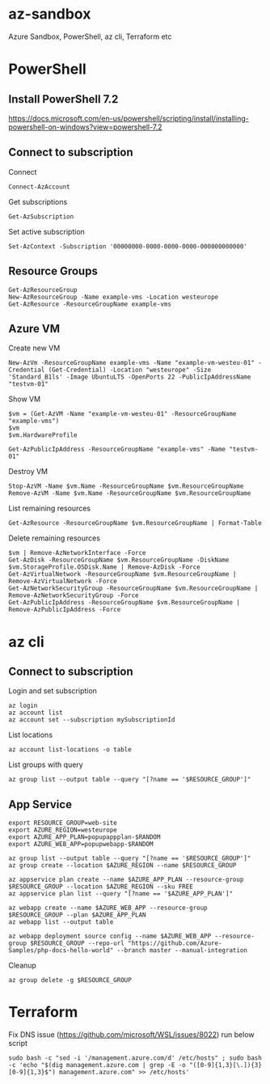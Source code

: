 # az-sandbox
Azure Sandbox, PowerShell, az cli, Terraform etc

# PowerShell
## Install PowerShell 7.2
https://docs.microsoft.com/en-us/powershell/scripting/install/installing-powershell-on-windows?view=powershell-7.2

## Connect to subscription
Connect
```shell
Connect-AzAccount
```

Get subscriptions
```shell
Get-AzSubscription
```

Set active subscription
```shell
Set-AzContext -Subscription '00000000-0000-0000-0000-000000000000'
```

## Resource Groups
```shell
Get-AzResourceGroup
New-AzResourceGroup -Name example-vms -Location westeurope
Get-AzResource -ResourceGroupName example-vms
```

## Azure VM
Create new VM
```shell
New-AzVm -ResourceGroupName example-vms -Name "example-vm-westeu-01" -Credential (Get-Credential) -Location "westeurope" -Size 'Standard_B1ls' -Image UbuntuLTS -OpenPorts 22 -PublicIpAddressName "testvm-01"
```

Show VM
```shell
$vm = (Get-AzVM -Name "example-vm-westeu-01" -ResourceGroupName "example-vms")
$vm
$vm.HardwareProfile

Get-AzPublicIpAddress -ResourceGroupName "example-vms" -Name "testvm-01"
```

Destroy VM
```shell
Stop-AzVM -Name $vm.Name -ResourceGroupName $vm.ResourceGroupName
Remove-AzVM -Name $vm.Name -ResourceGroupName $vm.ResourceGroupName
```

List remaining resources
```shell
Get-AzResource -ResourceGroupName $vm.ResourceGroupName | Format-Table
```

Delete remaining resources
```shell
$vm | Remove-AzNetworkInterface -Force
Get-AzDisk -ResourceGroupName $vm.ResourceGroupName -DiskName $vm.StorageProfile.OSDisk.Name | Remove-AzDisk -Force
Get-AzVirtualNetwork -ResourceGroupName $vm.ResourceGroupName | Remove-AzVirtualNetwork -Force
Get-AzNetworkSecurityGroup -ResourceGroupName $vm.ResourceGroupName | Remove-AzNetworkSecurityGroup -Force
Get-AzPublicIpAddress -ResourceGroupName $vm.ResourceGroupName | Remove-AzPublicIpAddress -Force
```

# az cli
## Connect to subscription
Login and set subscription
```shell
az login
az account list
az account set --subscription mySubscriptionId
```

List locations
```shell
az account list-locations -o table
```

List groups with query
```shell
az group list --output table --query "[?name == '$RESOURCE_GROUP']"
```

## App Service
```shell
export RESOURCE_GROUP=web-site
export AZURE_REGION=westeurope
export AZURE_APP_PLAN=popupappplan-$RANDOM
export AZURE_WEB_APP=popupwebapp-$RANDOM

az group list --output table --query "[?name == '$RESOURCE_GROUP']"
az group create --location $AZURE_REGION --name $RESOURCE_GROUP

az appservice plan create --name $AZURE_APP_PLAN --resource-group $RESOURCE_GROUP --location $AZURE_REGION --sku FREE
az appservice plan list --query "[?name == '$AZURE_APP_PLAN']"

az webapp create --name $AZURE_WEB_APP --resource-group $RESOURCE_GROUP --plan $AZURE_APP_PLAN
az webapp list --output table

az webapp deployment source config --name $AZURE_WEB_APP --resource-group $RESOURCE_GROUP --repo-url "https://github.com/Azure-Samples/php-docs-hello-world" --branch master --manual-integration
```

Cleanup
```shell
az group delete -g $RESOURCE_GROUP
```

# Terraform
Fix DNS issue (https://github.com/microsoft/WSL/issues/8022) run below script 
```shell
sudo bash -c "sed -i '/management.azure.com/d' /etc/hosts" ; sudo bash -c 'echo "$(dig management.azure.com | grep -E -o "([0-9]{1,3}[\.]){3}[0-9]{1,3}$") management.azure.com" >> /etc/hosts'
```